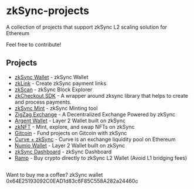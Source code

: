 # zkSync-projects
A collection of projects that support zkSync L2 scaling solution for Ethereum

Feel free to contribute!


## Projects

- [zkSync Wallet](https://wallet.zksync.io/) - zkSync Wallet
- [zkLink](https://link.zksync.io/) - Create zkSync payment links
- [zkScan](https://zkscan.io/) - zkSync Block Explorer
- [zkCheckout SDK](https://www.npmjs.com/package/zksync-checkout) - A wrapper around zksync library that helps to create and process payments.
- [zkSync Mint](https://mint.zksync.dev/) - zkSync Minting tool
- [ZigZag Exchange](https://info.zigzag.exchange/) - A Decentralized Exchange Powered by zkSync
- [Argent Wallet](https://www.argent.xyz/) - Layer 2 Wallet built on zkSync
- [zkNFT](https://zknft.xyz) - Mint, explore, and swap NFTs on zkSync 
- [Gitcoin](https://gitcoin.co/) - Fund projects on Gitcoin with zkSync
- [Curve + zkSync](https://zksync.curve.fi/) - Curve is an exchange liquidity pool on Ethereum
- [Numio Wallet](https://zksync.curve.fi/) - Layer 2 Wallet built on zkSync
- [zkSync Dashboard](https://dune.xyz/Marcov/zkSync) - zkSync Dashboard
- [Ramp](https://ramp.network/buy/) - Buy crypto directly to zkSync L2 Wallet (Avoid L1 bridging fees)


##

Want to buy me a coffee? zkSync wallet 0x64E25193092C0EAD1d83c6F85C558A282a24460c

